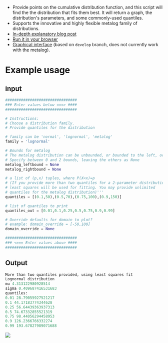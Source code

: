 * Provide points on the cumulative distribution function, and this script will find the the distribution that fits them best.
It will return a graph, the distribution's parameters, and some commonly-used quantiles.
* Supports the innovative and highly flexible metalog family of distributions.
* [In-depth explanatory blog post](https://fragile-credences.github.io/quantiles/)
* [Run it in your browser](https://colab.research.google.com/drive/1YfS9JUMdXpilfxcgWwZUMvyRSKWrXxRE)
* [Graphical interface](https://quantile-elicitor.herokuapp.com/) (based on `develop` branch, does not currently work with the metalog).

# Example usage
## input
```python
################################
### Enter values below ===> ####
################################

# Instructions:
# Choose a distribution family.
# Provide quantiles for the distribution

# family can be 'normal', 'lognormal', 'metalog'
family = 'lognormal'

# Bounds for metalog
# The metalog distribution can be unbounded, or bounded to the left, or the right, or both
# Specify between 0 and 2 bounds, leaving the others as None
metalog_leftbound = None
metalog_rightbound = None

# a list of (p,x) tuples, where P(X<x)=p
# (If you provide more than two quantiles for a 2-parameter distribution.
# least squares will be used for fitting. You may provide unlimited
# quantiles for the metalog distribution)'''
quantiles = [(0.1,50),(0.5,70),(0.75,100),(0.9,150)]

# list of quantiles to print
quantiles_out = [0.01,0.1,0.25,0.5,0.75,0.9,0.99]

# Override defaults for domain to plot?
# example: domain_override = [-50,100]
domain_override = None

################################
### <=== Enter values above ####
################################
```
## Output
```python
More than two quantiles provided, using least squares fit
Lognormal distribution
mu 4.313122980928514
sigma 0.409687416531683
quantiles:
0.01 28.79055927521217
0.1 44.17183774344628
0.25 56.64439363937313
0.5 74.67332855521319
0.75 98.44056294458953
0.9 126.2366766332274
0.99 193.67827989071688
```
![](https://fragile-credences.github.io/images/quantiles/lognormal.png)

